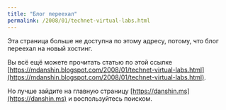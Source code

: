 ```yaml
---
title: "Блог переехал"
permalink: /2008/01/technet-virtual-labs.html
---
```

Эта страница больше не доступна по этому адресу, потому, что блог переехал на новый хостинг.

Вы всё ещё можете прочитать статью по этой ссылке [https://mdanshin.blogspot.com/2008/01/technet-virtual-labs.html](https://mdanshin.blogspot.com/2008/01/technet-virtual-labs.html).

Но лучше зайдите на главную страницу [https://danshin.ms](https://danshin.ms) и воспользуйтесь поиском.